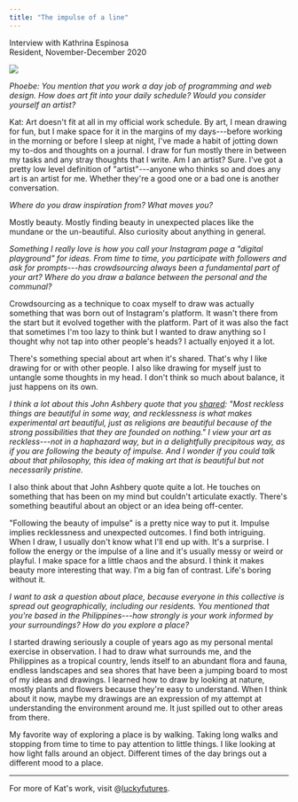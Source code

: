 ```yaml
---
title: "The impulse of a line"
---
```


Interview with Kathrina Espinosa\
Resident, November-December 2020

![](/line-impulse.jpg)

_Phoebe: You mention that you work a day job of programming and web design. How does art fit into your daily schedule? Would you consider yourself an artist?_

Kat: Art doesn't fit at all in my official work schedule. By art, I mean drawing for fun, but I make space for it in the margins of my days---before working in the morning or before I sleep at night, I've made a habit of jotting down my to-dos and thoughts on a journal. I draw for fun mostly there in between my tasks and any stray thoughts that I write. Am I an artist? Sure. I've got a pretty low level definition of "artist"---anyone who thinks so and does any art is an artist for me. Whether they're a good one or a bad one is another conversation.

_Where do you draw inspiration from? What moves you?_

Mostly beauty. Mostly finding beauty in unexpected places like the mundane or the un-beautiful. Also curiosity about anything in general.

_Something I really love is how you call your Instagram page a "digital playground" for ideas. From time to time, you participate with followers and ask for prompts---has crowdsourcing always been a fundamental part of your art? Where do you draw a balance between the personal and the communal?_

Crowdsourcing as a technique to coax myself to draw was actually something that was born out of Instagram's platform. It wasn't there from the start but it evolved together with the platform. Part of it was also the fact that sometimes I'm too lazy to think but I wanted to draw anything so I thought why not tap into other people's heads? I actually enjoyed it a lot.

There's something special about art when it's shared. That's why I like drawing for or with other people. I also like drawing for myself just to untangle some thoughts in my head. I don't think so much about balance, it just happens on its own.

_I think a lot about this John Ashbery quote that you [shared](https://www.instagram.com/p/B_oSuT-BCdh/): "Most reckless things are beautiful in some way, and recklessness is what makes experimental art beautiful, just as religions are beautiful because of the strong possibilities that they are founded on nothing." I view your art as reckless---not in a haphazard way, but in a delightfully precipitous way, as if you are following the beauty of impulse. And I wonder if you could talk about that philosophy, this idea of making art that is beautiful but not necessarily pristine._

I also think about that John Ashbery quote quite a lot. He touches on something that has been on my mind but couldn't articulate exactly. There's something beautiful about an object or an idea being off-center.

"Following the beauty of impulse" is a pretty nice way to put it. Impulse implies recklessness and unexpected outcomes. I find both intriguing. When I draw, I usually don't know what I'll end up with. It's a surprise. I follow the energy or the impulse of a line and it's usually messy or weird or playful. I make space for a little chaos and the absurd. I think it makes beauty more interesting that way. I'm a big fan of contrast. Life's boring without it.

_I want to ask a question about place, because everyone in this collective is spread out geographically, including our residents. You mentioned that you're based in the Philippines---how strongly is your work informed by your surroundings? How do you explore a place?_

I started drawing seriously a couple of years ago as my personal mental exercise in observation. I had to draw what surrounds me, and the Philippines as a tropical country, lends itself to an abundant flora and fauna, endless landscapes and sea shores that have been a jumping board to most of my ideas and drawings. I learned how to draw by looking at nature, mostly plants and flowers because they're easy to understand. When I think about it now, maybe my drawings are an expression of my attempt at understanding the environment around me. It just spilled out to other areas from there.

My favorite way of exploring a place is by walking. Taking long walks and stopping from time to time to pay attention to little things. I like looking at how light falls around an object. Different times of the day brings out a different mood to a place.

---

For more of Kat's work, visit @[luckyfutures](https://instagram.com/luckyfutures).
